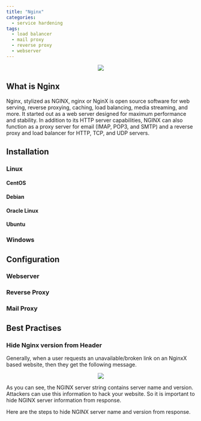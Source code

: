 ```yaml
---
title: "Nginx"
categories:
  - service hardening
tags:
  - load balancer
  - mail proxy
  - reverse proxy
  - webserver
---
```


<p align="center"> <img src="https://raw.githubusercontent.com/cryst4lliz3/cryst4lliz3.github.io/master/assets/images/nginx/nginx.png"></p>


## What is Nginx
Nginx, stylized as NGINX, nginx or NginX is open source software for web serving, reverse proxying, caching, load balancing, media streaming, and more. It started out as a web server designed for maximum performance and stability. In addition to its HTTP server capabilities, NGINX can also function as a proxy server for email (IMAP, POP3, and SMTP) and a reverse proxy and load balancer for HTTP, TCP, and UDP servers.

## Installation

### Linux

#### CentOS
#### Debian
#### Oracle Linux
#### Ubuntu

### Windows

## Configuration

### Webserver
### Reverse Proxy
### Mail Proxy

## Best Practises

### Hide Nginx version from Header

Generally, when a user requests an unavailable/broken link on an NginxX based website, then they get the following message.

<p align="center"> <img src="https://raw.githubusercontent.com/cryst4lliz3/cryst4lliz3.github.io/master/assets/images/nginx/version-from-header.png"></p>

As you can see, the NGINX server string contains server name and version. Attackers can use this information to hack your website. So it is important to hide NGINX server information from response.

Here are the steps to hide NGINX server name and version from response.